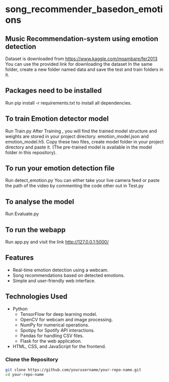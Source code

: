 # song_recommender_basedon_emotions

## Music Recommendation-system using emotion detection
Dataset is downloaded from https://www.kaggle.com/msambare/fer2013
You can use the provided link for downloading the dataset
In the same folder, create a new folder named data and save the test and train folders in it.
## Packages need to be installed
Run pip install -r requirements.txt to install all dependencies.
## To train Emotion detector model
Run Train.py
After Training , you will find the trained model structure and weights are stored in your project directory. emotion_model.json and emotion_model.h5.
Copy these two files, create model folder in your project directory and paste it. (The pre-trained model is available in the model folder in this repository).
## To run your emotion detection file
Run detect_emotion.py
You can either take your live camera feed or paste the path of the video by commenting the code other out in Test.py
## To analyse the model
Run Evaluate.py
## To run the webapp
Run app.py and visit the link http://127.0.0.1:5000/

## Features
- Real-time emotion detection using a webcam.
- Song recommendations based on detected emotions.
- Simple and user-friendly web interface.

## Technologies Used
- Python
  - TensorFlow for deep learning model.
  - OpenCV for webcam and image processing.
  - NumPy for numerical operations.
  - Spotipy for Spotify API interactions.
  - Pandas for handling CSV files.
  - Flask for the web application.
- HTML, CSS, and JavaScript for the frontend.

### Clone the Repository
```bash
git clone https://github.com/yourusername/your-repo-name.git
cd your-repo-name
